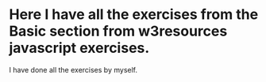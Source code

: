 # Here I have all the exercises from the Basic section from w3resources javascript exercises.
I have done all the exercises by myself.
